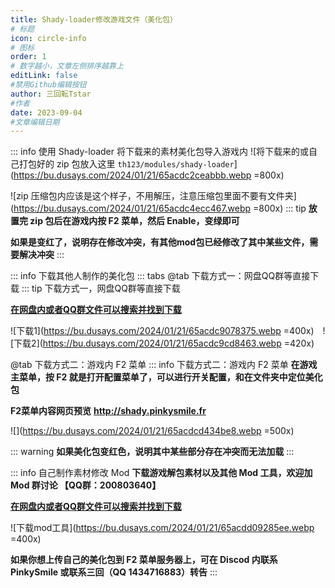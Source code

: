 ```yaml
---
title: Shady-loader修改游戏文件（美化包）
# 标题
icon: circle-info
# 图标
order: 1
# 数字越小，文章左侧排序越靠上
editLink: false
#禁用Github编辑按钮
author: 三回転Tstar
#作者
date: 2023-09-04
#文章编辑日期
---
```



::: info 使用 Shady-loader 将下载来的素材美化包导入游戏内
![将下载来的或自己打包好的 zip 包放入这里 `th123/modules/shady-loader`](https://bu.dusays.com/2024/01/21/65acdc2ceabbb.webp =800x)

![zip 压缩包内应该是这个样子，不用解压，注意压缩包里面不要有文件夹](https://bu.dusays.com/2024/01/21/65acdc4ecc467.webp =800x)
::: tip
**放置完 zip 包后在游戏内按 F2 菜单，然后 Enable，变绿即可**

**如果是变红了，说明存在修改冲突，有其他mod包已经修改了其中某些文件，需要解决冲突**
:::

::: info 下载其他人制作的美化包
::: tabs
@tab 下载方式一：网盘QQ群等直接下载
::: tip 下载方式一，网盘QQ群等直接下载


[**在网盘内或者QQ群文件可以搜索并找到下载**](/about/#非想天则资源下载指路) 

![下载1](https://bu.dusays.com/2024/01/21/65acdc9078375.webp =400x)　![下载2](https://bu.dusays.com/2024/01/21/65acdc9cd8463.webp =420x)

@tab 下载方式二：游戏内 F2 菜单
::: info 下载方式二：游戏内 F2 菜单
**在游戏主菜单，按 F2 就是打开配置菜单了，可以进行开关配置，和在文件夹中定位美化包**

**F2菜单内容网页预览**  **http://shady.pinkysmile.fr**

![](https://bu.dusays.com/2024/01/21/65acdcd434be8.webp =500x)

::: warning
**如果美化包变红色，说明其中某些部分存在冲突而无法加载**
:::


::: info 自己制作素材修改 Mod
**下载游戏解包素材以及其他 Mod 工具，欢迎加 Mod 群讨论 【QQ群：200803640】**

[**在网盘内或者QQ群文件可以搜索并找到下载**](/about/#非想天则资源下载指路)

![下载mod工具](https://bu.dusays.com/2024/01/21/65acdd09285ee.webp =400x)

**如果你想上传自己的美化包到 F2 菜单服务器上，可在 Discod 内联系 PinkySmile 或联系三回（QQ 1434716883）转告**
:::



